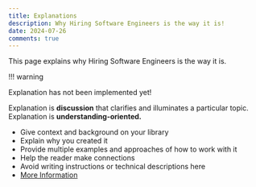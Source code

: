 ```yaml
---
title: Explanations
description: Why Hiring Software Engineers is the way it is!
date: 2024-07-26
comments: true
---
```


This page explains why Hiring Software Engineers is the way it is.

!!! warning

   Explanation has not been implemented yet!

Explanation is **discussion** that clarifies and illuminates a particular topic. Explanation is **understanding-oriented.**

- Give context and background on your library
- Explain why you created it
- Provide multiple examples and approaches of how to work with it
- Help the reader make connections
- Avoid writing instructions or technical descriptions here
- [More Information](https://diataxis.fr/explanation/)

